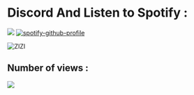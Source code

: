 # Discord And Listen to Spotify :

<img src="https://discord.c99.nl/widget/theme-2/549348220292038656.png"> [![spotify-github-profile](https://spotify-github-profile.vercel.app/api/view?uid=vhf7ohgkp9hbjpp19bvm8rxjw&cover_image=true&theme=natemoo-re&bar_color=ff0006&bar_color_cover=false)](https://spotify-github-profile.vercel.app/api/view?uid=vhf7ohgkp9hbjpp19bvm8rxjw&redirect=true)

![ZIZI](https://metrics.lecoq.io/lalique-exe?template=classic&stars=1&followup=1&languages=1&lines=1&repositories=1&gists=1&introduction=1&pagespeed=1&achievements=1&repositories=100&repositories.batch=100&repositories.forks=false&repositories.affiliations=owner&languages.limit=5&languages.threshold=0%25&languages.colors=github&languages.aliases=HTML5%20CSS3%20JavaScript&languages.sections=most-used&languages.indepth=false&languages.analysis.timeout=1&languages.categories=markup%2C%20programming&languages.recent.categories=markup%2C%20programming&languages.recent.load=300&languages.recent.days=4&stars.limit=4&followup.sections=repositories&followup.indepth=true&achievements.threshold=C&achievements.secrets=true&achievements.display=detailed&achievements.limit=0&introduction.title=true&pagespeed.url=.user.website&pagespeed.detailed=false&pagespeed.screenshot=false&config.timezone=Europe%2FParis&config.twemoji=true&config.octicon=true&config.display=large)

## Number of views :
<img src="https://profile-counter.glitch.me/lalique-exe/count.svg">
